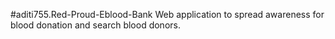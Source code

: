 #aditi755.Red-Proud-Eblood-Bank
Web application to spread awareness for blood donation and search blood donors.
